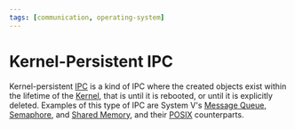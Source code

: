 ```yaml
---
tags: [communication, operating-system]
---
```


# Kernel-Persistent IPC

Kernel-persistent [IPC](202210262136.md) is a kind of IPC where the created
objects exist within the lifetime of the [Kernel](202210062254.md), that is
until it is rebooted, or until it is explicitly deleted. Examples of this type
of IPC are System V's [Message Queue](202212071258.md),
[Semaphore](202212071928.md), and [Shared Memory](202302251019.md), and their
[POSIX](202307131648.md) counterparts.
